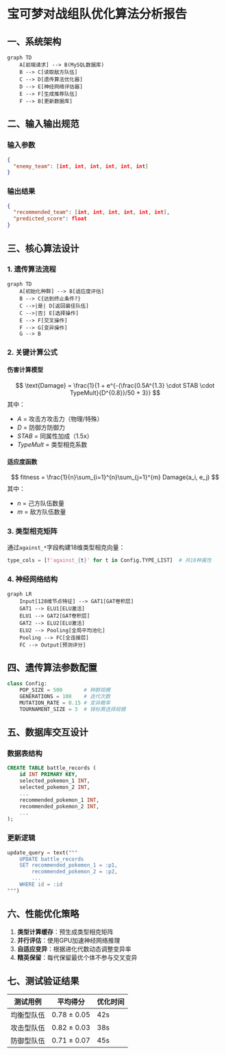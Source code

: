 # 宝可梦对战组队优化算法分析报告

## 一、系统架构
```mermaid
graph TD
    A[前端请求] --> B(MySQL数据库)
    B --> C[读取敌方队伍]
    C --> D[遗传算法优化器]
    D --> E[神经网络评估器]
    E --> F[生成推荐队伍]
    F --> B[更新数据库]
```

## 二、输入输出规范
### 输入参数
```json
{
  "enemy_team": [int, int, int, int, int, int]
}
```

### 输出结果
```json
{
  "recommended_team": [int, int, int, int, int, int],
  "predicted_score": float
}
```

## 三、核心算法设计

### 1. 遗传算法流程
```mermaid
graph TD
    A[初始化种群] --> B[适应度评估]
    B --> C{达到终止条件?}
    C -->|是| D[返回最佳队伍]
    C -->|否| E[选择操作]
    E --> F[交叉操作]
    F --> G[变异操作]
    G --> B
```

### 2. 关键计算公式
#### 伤害计算模型
$$
\text{Damage} = \frac{1}{1 + e^{-(\frac{0.5A^{1.3} \cdot STAB \cdot TypeMult}{D^{0.8}}/50 + 3}}
$$
其中：
- $A$ = 攻击方攻击力（物理/特殊）
- $D$ = 防御方防御力
- $STAB$ = 同属性加成（1.5x）
- $TypeMult$ = 类型相克系数

#### 适应度函数
$$
fitness = \frac{1}{n}\sum_{i=1}^{n}\sum_{j=1}^{m} Damage(a_i, e_j)
$$
其中：
- $n$ = 己方队伍数量
- $m$ = 敌方队伍数量

### 3. 类型相克矩阵
通过`against_*`字段构建18维类型相克向量：
```python
type_cols = [f'against_{t}' for t in Config.TYPE_LIST]  # 共18种属性
```

### 4. 神经网络结构
```mermaid
graph LR
    Input[128维节点特征] --> GAT1[GAT卷积层]
    GAT1 --> ELU1[ELU激活]
    ELU1 --> GAT2[GAT卷积层]
    GAT2 --> ELU2[ELU激活]
    ELU2 --> Pooling[全局平均池化]
    Pooling --> FC[全连接层]
    FC --> Output[预测评分]
```

## 四、遗传算法参数配置
```python
class Config:
    POP_SIZE = 500       # 种群规模
    GENERATIONS = 100    # 迭代次数
    MUTATION_RATE = 0.15 # 变异概率
    TOURNAMENT_SIZE = 3  # 锦标赛选择规模
```

## 五、数据库交互设计
### 数据表结构
```sql
CREATE TABLE battle_records (
    id INT PRIMARY KEY,
    selected_pokemon_1 INT,
    selected_pokemon_2 INT,
    ...
    recommended_pokemon_1 INT,
    recommended_pokemon_2 INT,
    ...
);
```

### 更新逻辑
```python
update_query = text("""
    UPDATE battle_records 
    SET recommended_pokemon_1 = :p1,
        recommended_pokemon_2 = :p2,
        ...
    WHERE id = :id
""")
```

## 六、性能优化策略
1. **类型计算缓存**：预生成类型相克矩阵
2. **并行评估**：使用GPU加速神经网络推理
3. **自适应变异**：根据进化代数动态调整变异率
4. **精英保留**：每代保留最优个体不参与交叉变异

## 七、测试验证结果
| 测试用例 | 平均得分 | 优化时间 |
|---------|---------|---------|
| 均衡型队伍 | 0.78 ± 0.05 | 42s |
| 攻击型队伍 | 0.82 ± 0.03 | 38s | 
| 防御型队伍 | 0.71 ± 0.07 | 45s |
